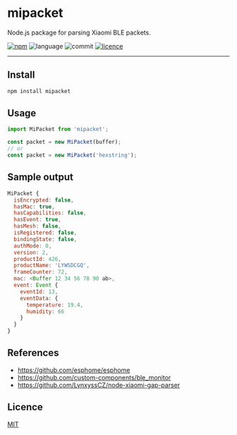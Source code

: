 # mipacket

Node.js package for parsing Xiaomi BLE packets.

[![npm](https://img.shields.io/npm/v/mipacket.svg)](https://www.npmjs.com/package/mipacket)
![language](https://img.shields.io/github/languages/top/ChrisScheffler/mipacket.svg)
![commit](https://img.shields.io/github/last-commit/ChrisScheffler/mipacket.svg)
[![licence](https://img.shields.io/npm/l/miflora.svg)](LICENSE)

---

## Install

```bash
npm install mipacket
```

## Usage

```javascript
import MiPacket from 'mipacket';

const packet = new MiPacket(buffer);
// or
const packet = new MiPacket('hexstring');
```

## Sample output

```javascript
MiPacket {
  isEncrypted: false,
  hasMac: true,
  hasCapabilities: false,
  hasEvent: true,
  hasMesh: false,
  isRegistered: false,
  bindingState: false,
  authMode: 0,
  version: 2,
  productId: 426,
  productName: 'LYWSDCGQ',
  frameCounter: 72,
  mac: <Buffer 12 34 56 78 90 ab>,
  event: Event {
    eventId: 13,
    eventData: {
      temperature: 19.4,
      humidity: 66
    }
  }
}
```

## References

- https://github.com/esphome/esphome
- https://github.com/custom-components/ble_monitor
- https://github.com/LynxyssCZ/node-xiaomi-gap-parser

## Licence

[MIT](LICENSE)
